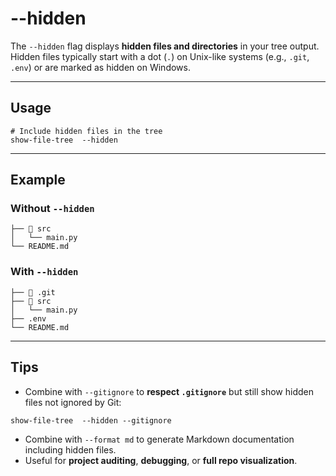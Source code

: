 # --hidden

The `--hidden` flag displays **hidden files and directories** in your tree output.  
Hidden files typically start with a dot (`.`) on Unix-like systems (e.g., `.git`, `.env`) or are marked as hidden on Windows.

---

## Usage
```
# Include hidden files in the tree
show-file-tree  --hidden
```

---

## Example

### Without `--hidden`

```
├── 📁 src
│   └── main.py
└── README.md
```

### With `--hidden`

```
├── 📁 .git
├── 📁 src
│   └── main.py
├── .env
└── README.md
```

---

## Tips

* Combine with `--gitignore` to **respect `.gitignore`** but still show hidden files not ignored by Git:

```
show-file-tree  --hidden --gitignore
```

* Combine with `--format md` to generate Markdown documentation including hidden files.
* Useful for **project auditing**, **debugging**, or **full repo visualization**.


